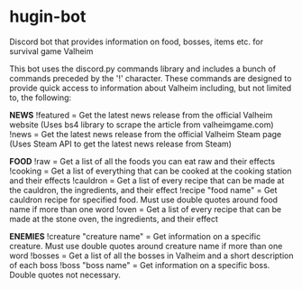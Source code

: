 # hugin-bot
Discord bot that provides information on food, bosses, items etc. for survival game Valheim

This bot uses the discord.py commands library and includes a bunch of commands preceded by the '!' character.
These commands are designed to provide quick access to information about Valheim including, but not limited to, the following:

**NEWS**
!featured = Get the latest news release from the official Valheim website   (Uses bs4 library to scrape the article from valheimgame.com)
!news = Get the latest news release from the official Valheim Steam page    (Uses Steam API to get the latest news release from Steam)

**FOOD**
!raw = Get a list of all the foods you can eat raw and their effects
!cooking = Get a list of everything that can be cooked at the cooking station and their effects
!cauldron = Get a list of every recipe that can be made at the cauldron, the ingredients, and their effect
!recipe "food name" = Get cauldron recipe for specified food. Must use double quotes around food name if more than one word
!oven = Get a list of every recipe that can be made at the stone oven, the ingredients, and their effect

**ENEMIES**
!creature "creature name" = Get information on a specific creature. Must use double quotes around creature name if more than one word
!bosses = Get a list of all the bosses in Valheim and a short description of each boss
!boss "boss name" = Get information on a specific boss. Double quotes not necessary.
